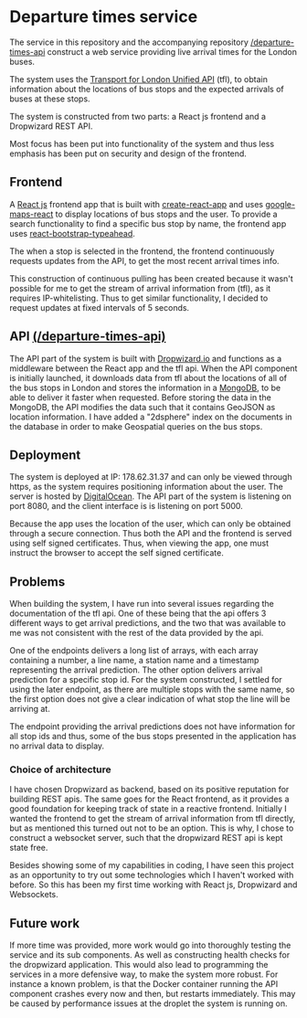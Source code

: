 # Departure times service
The service in this repository and the accompanying repository
[/departure-times-api](https://github.com/snurresvup/departure-times-api)
construct a web service providing live arrival times for the London buses.

The system uses the [Transport for London Unified API](https://api.tfl.gov.uk/) (tfl), to obtain information about the locations of bus stops and the expected arrivals of buses at these stops.

The system is constructed from two parts: a React js frontend and a Dropwizard REST API.

Most focus has been put into functionality of the system and thus less emphasis has been put on security and design of the frontend.

## Frontend
A [React js](https://facebook.github.io/react/) frontend app that is built with [create-react-app](https://github.com/facebookincubator/create-react-app) and uses [google-maps-react](https://www.npmjs.com/package/google-maps-react) to display locations of bus stops and the user. To provide a search functionality to find a specific bus stop by name, the frontend app uses [react-bootstrap-typeahead](https://www.npmjs.com/package/react-bootstrap-typeahead).

The when a stop is selected in the frontend, the frontend continuously requests updates from the API, to get the most recent arrival times info.

This construction of continuous pulling has been created because it wasn't possible for me to get the stream of arrival information from (tfl), as it requires IP-whitelisting. Thus to get similar functionality, I decided to request updates at fixed intervals of 5 seconds.

## API [(/departure-times-api)](https://github.com/snurresvup/departure-times-api)
The API part of the system is built with [Dropwizard.io](http://www.dropwizard.io/) and functions as a middleware between the React app and the tfl api. When the API component is initially launched, it downloads data from tfl about the locations of all of the bus stops in London and stores the information in a [MongoDB](https://www.mongodb.com/), to be able to deliver it faster when requested. Before storing the data in the MongoDB, the API modifies the data such that it contains GeoJSON as location information. I have added a "2dsphere" index on the documents in the database in order to make Geospatial queries on the bus stops.

## Deployment
The system is deployed at IP: 178.62.31.37 and can only be viewed through https, as the system requires positioning information about the user. The server is hosted by [DigitalOcean](https://www.digitalocean.com/).
The API part of the system is listening on port 8080, and the client interface is is listening on port 5000.

Because the app uses the location of the user, which can only be obtained through a secure connection. Thus both the API and the frontend is served using self signed certificates. Thus, when viewing the app, one must instruct the browser to accept the self signed certificate.

## Problems
When building the system, I have run into several issues regarding the documentation of the tfl api.
One of these being that the api offers 3 different ways to get arrival predictions, and the two that was available to me was not consistent with the rest of the data provided by the api.

One of the endpoints delivers a long list of arrays, with each array containing a number, a line name, a station name and a timestamp representing the arrival prediction. The other option delivers arrival prediction for a specific stop id. For the system constructed, I settled for using the later endpoint, as there are multiple stops with the same name, so the first option does not give a clear indication of what stop the line will be arriving at.

The endpoint providing the arrival predictions does not have information for all stop ids and thus, some of the bus stops presented in the application has no arrival data to display.

### Choice of architecture
I have chosen Dropwizard as backend, based on its positive reputation for building REST apis. The same goes for the React frontend, as it provides a good foundation for keeping track of state in a reactive frontend. Initially I wanted the frontend to get the stream of arrival information from tfl directly, but as mentioned this turned out not to be an option. This is why, I chose to construct a websocket server, such that the dropwizard REST api is kept state free.

Besides showing some of my capabilities in coding, I have seen this project as an opportunity to try out some technologies which I haven't worked with before. So this has been my first time working with React js, Dropwizard and Websockets.

## Future work
If more time was provided, more work would go into thoroughly testing the service and its sub components. As well as constructing health checks for the dropwizard application. This would also lead to programming the services in a more defensive way, to make the system more robust.
For instance a known problem, is that the Docker container running the API component crashes every now and then, but restarts immediately. This may be caused by performance issues at the droplet the system is running on.
